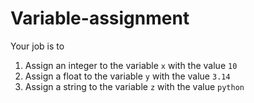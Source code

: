 # Variable-assignment

Your job is to  
1. Assign an integer to the variable `x` with the value `10`  
2. Assign a float to the variable `y` with the value `3.14`  
3. Assign a string to the variable `z` with the value `python`  
